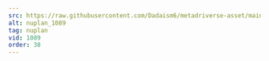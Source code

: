 ```yaml
---
src: https://raw.githubusercontent.com/Dadaism6/metadriverse-asset/main/script-nuplan-output-newcompressed/nuplan_1089.mp4
alt: nuplan_1089
tag: nuplan
vid: 1089
order: 38
---
```

